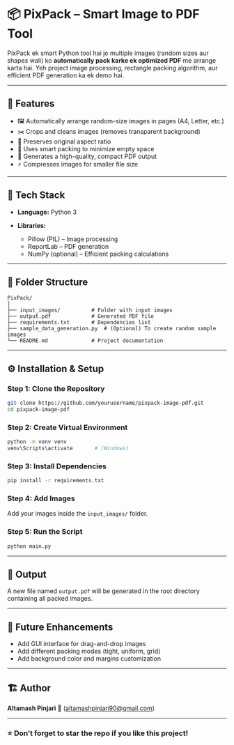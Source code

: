 # 📦 PixPack – Smart Image to PDF Tool

PixPack ek smart Python tool hai jo multiple images (random sizes aur shapes wali) ko **automatically pack karke ek optimized PDF** me arrange karta hai.
Yeh project image processing, rectangle packing algorithm, aur efficient PDF generation ka ek demo hai.

---

## 🚀 Features

* 🖼️ Automatically arrange random-size images in pages (A4, Letter, etc.)
* ✂️ Crops and cleans images (removes transparent background)
* 📏 Preserves original aspect ratio
* 🧠 Uses smart packing to minimize empty space
* 📄 Generates a high-quality, compact PDF output
* ⚡ Compresses images for smaller file size

---

## 🧰 Tech Stack

* **Language:** Python 3
* **Libraries:**

  * Pillow (PIL) – Image processing
  * ReportLab – PDF generation
  * NumPy (optional) – Efficient packing calculations

---

## 📁 Folder Structure

```
PixPack/
│
├── input_images/          # Folder with input images
├── output.pdf             # Generated PDF file
├── requirements.txt       # Dependencies list
├── sample_data_generation.py  # (Optional) To create random sample images
└── README.md              # Project documentation
```

---

## ⚙️ Installation & Setup

### Step 1: Clone the Repository

```bash
git clone https://github.com/yourusername/pixpack-image-pdf.git
cd pixpack-image-pdf
```

### Step 2: Create Virtual Environment

```bash
python -m venv venv
venv\Scripts\activate       # (Windows)
```

### Step 3: Install Dependencies

```bash
pip install -r requirements.txt
```

### Step 4: Add Images

Add your images inside the `input_images/` folder.

### Step 5: Run the Script

```bash
python main.py
```

---

## 🧩 Output

A new file named `output.pdf` will be generated in the root directory containing all packed images.

---

## 🧠 Future Enhancements

* Add GUI interface for drag-and-drop images
* Add different packing modes (tight, uniform, grid)
* Add background color and margins customization

---

## 🏗️ Author

**Altamash Pinjari**
📧 (altamashpinjari90@gmail.com)

---

### ⭐ Don’t forget to star the repo if you like this project!


